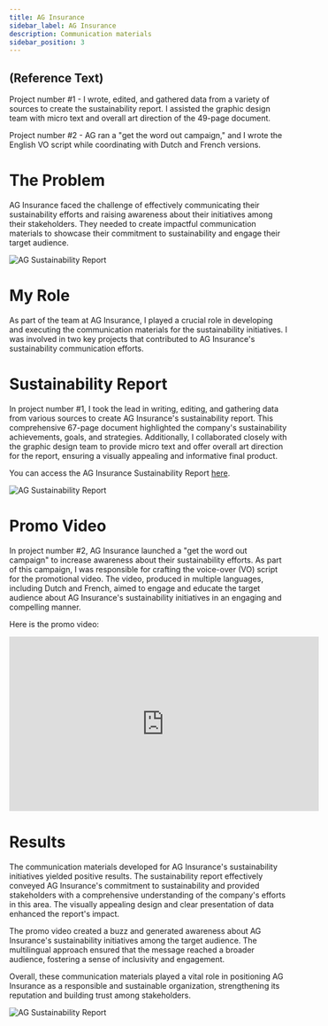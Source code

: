 ```yaml
---
title: AG Insurance
sidebar_label: AG Insurance
description: Communication materials
sidebar_position: 3
---
```


## (Reference Text)

Project number #1 - I wrote, edited, and gathered data from a variety of sources to create the sustainability report. I assisted the graphic design team with micro text and overall art direction of the 49-page document.

Project number #2 - AG ran a "get the word out campaign," and I wrote the English VO script while coordinating with Dutch and French versions.

# The Problem

AG Insurance faced the challenge of effectively communicating their sustainability efforts and raising awareness about their initiatives among their stakeholders. They needed to create impactful communication materials to showcase their commitment to sustainability and engage their target audience.

![AG Sustainability Report](/img/Ag.png)

# My Role

As part of the team at AG Insurance, I played a crucial role in developing and executing the communication materials for the sustainability initiatives. I was involved in two key projects that contributed to AG Insurance's sustainability communication efforts.

# Sustainability Report

In project number #1, I took the lead in writing, editing, and gathering data from various sources to create AG Insurance's sustainability report. This comprehensive 67-page document highlighted the company's sustainability achievements, goals, and strategies. Additionally, I collaborated closely with the graphic design team to provide micro text and offer overall art direction for the report, ensuring a visually appealing and informative final product.

You can access the AG Insurance Sustainability Report [here](https://ag.be/over-ag/content/dam/transversal/aboutus/documents/en/AG%20Insurance_Sustainability%20Report_2021_EN.pdf).

![AG Sustainability Report](/img/Ag1.png)

# Promo Video

In project number #2, AG Insurance launched a "get the word out campaign" to increase awareness about their sustainability efforts. As part of this campaign, I was responsible for crafting the voice-over (VO) script for the promotional video. The video, produced in multiple languages, including Dutch and French, aimed to engage and educate the target audience about AG Insurance's sustainability initiatives in an engaging and compelling manner.

Here is the promo video:

<iframe width="560" height="315" src="https://www.youtube.com/embed/q3Q3a5fNXnk" title="YouTube video player" frameborder="0" allow="accelerometer; autoplay; clipboard-write; encrypted-media; gyroscope; picture-in-picture; web-share" allowfullscreen></iframe>

# Results

The communication materials developed for AG Insurance's sustainability initiatives yielded positive results. The sustainability report effectively conveyed AG Insurance's commitment to sustainability and provided stakeholders with a comprehensive understanding of the company's efforts in this area. The visually appealing design and clear presentation of data enhanced the report's impact.

The promo video created a buzz and generated awareness about AG Insurance's sustainability initiatives among the target audience. The multilingual approach ensured that the message reached a broader audience, fostering a sense of inclusivity and engagement.

Overall, these communication materials played a vital role in positioning AG Insurance as a responsible and sustainable organization, strengthening its reputation and building trust among stakeholders.

![AG Sustainability Report](/img/Ag2.png)

